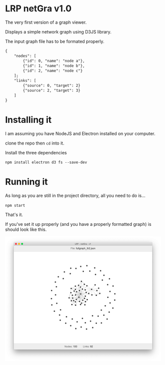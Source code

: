 # LRP netGra v1.0

The very first version of a graph viewer.

Displays a simple network graph using D3JS library.

The input graph file has to be formated properly.

    {
        "nodes": [
            {"id": 0, "name": "node a"},
            {"id": 1, "name": "node b"},
            {"id": 2, "name": "node c"}
        ];
        "links": [
            {"source": 0, "target": 2}
            {"source": 2, "target": 3}
        ]
    }

# Installing it

I am assuming you have NodeJS and Electron installed on your computer.

clone the repo then `cd` into it.

Install the three dependencies

    npm install electron d3 fs --save-dev

# Running it

As long as you are still in the project directory, all you need to do is...

 `npm start`

That's it.

If you've set it up properly (and you have a properly formatted graph) is should look like this.

![LRP netGra preview](preview.png)